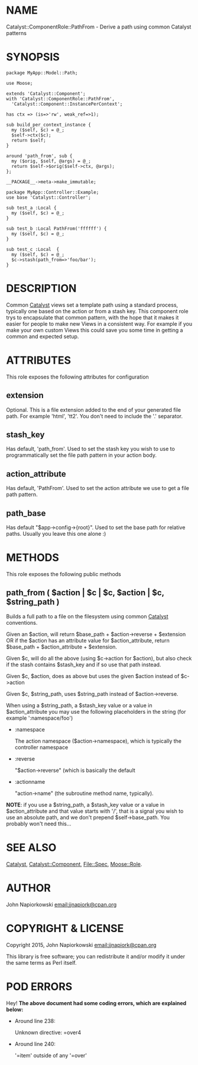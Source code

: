 # NAME

Catalyst::ComponentRole::PathFrom - Derive a path using common Catalyst patterns

# SYNOPSIS

    package MyApp::Model::Path;

    use Moose;

    extends 'Catalyst::Component';
    with 'Catalyst::ComponentRole::PathFrom',
      'Catalyst::Component::InstancePerContext';

    has ctx => (is=>'rw', weak_ref=>1);

    sub build_per_context_instance {
      my ($self, $c) = @_;
      $self->ctx($c);
      return $self;
    }

    around 'path_from', sub {
      my ($orig, $self, @args) = @_;
      return $self->$orig($self->ctx, @args);
    };

    __PACKAGE__->meta->make_immutable;

    package MyApp::Controller::Example;
    use base 'Catalyst::Controller';

    sub test_a :Local {
      my ($self, $c) = @_;
    }

    sub test_b :Local PathFrom('ffffff') {
      my ($self, $c) = @_;
    }

    sub test_c :Local  {
      my ($self, $c) = @_;
      $c->stash(path_from=>'foo/bar');
    }

# DESCRIPTION

Common [Catalyst](https://metacpan.org/pod/Catalyst) views set a template path using a standard process,
typically one based on the action or from a stash key.  This component
role trys to encapsulate that common pattern, with the hope that it makes
it easier for people to make new Views in a consistent way.  For example
if you make your own custom Views this could save you some time in getting
a common and expected setup.

# ATTRIBUTES

This role exposes the following attributes for configuration

## extension

Optional.  This is a file extension added to the end of your generated file
path.  For example 'html', 'tt2'.  You don't need to include the '.' separator.

## stash\_key

Has default, 'path\_from'.  Used to set the stash key you wish to use to
programmatically set the file path pattern in your action body.

## action\_attribute

Has default, 'PathFrom'.  Used to set the action attribute we use to get a file
path pattern.

## path\_base

Has default "$app->config->{root}".  Used to set the base path for relative
paths.  Usually you leave this one alone :)

# METHODS

This role exposes the following public methods

## path\_from ( $action | $c | $c, $action | $c, $string\_path )

Builds a full path to a file on the filesystem using common [Catalyst](https://metacpan.org/pod/Catalyst) conventions.

Given an $action, will return $base\_path + $action->reverse + $extension OR if
the $action has an attribute value for $action\_attribute, return $base\_path +
$action\_attribute + $extension.

Given $c, will do all the above (using $c->action for $action), but also check if
the stash contains $stash\_key and if so use that path instead.

Given $c, $action, does as above but uses the given $action instead of $c->action

Given $c, $string\_path, uses $string\_path instead of $action->reverse.

When using a $string\_path, a $stash\_key value or a value in $action\_attribute you
may use the following placeholders in the string (for example ':namespace/foo')

- :namespace

    The action namespace ($action->namespace), which is typically the controller
    namespace

- :reverse

    "$action->reverse" (which is basically the default

- :actionname

    "action->name" (the subroutine method name, typically).

**NOTE**: if you use a $string\_path, a $stash\_key value or a value in
$action\_attribute and that value starts with '/', that is a signal you wish to
use an absolute path, and we don't prepend $self->base\_path.  You probably
won't need this...

# SEE ALSO

[Catalyst](https://metacpan.org/pod/Catalyst), [Catalyst::Component](https://metacpan.org/pod/Catalyst::Component), [File::Spec](https://metacpan.org/pod/File::Spec), [Moose::Role](https://metacpan.org/pod/Moose::Role).

# AUTHOR

John Napiorkowski [email:jjnapiork@cpan.org](email:jjnapiork@cpan.org)

# COPYRIGHT & LICENSE

Copyright 2015, John Napiorkowski [email:jjnapiork@cpan.org](email:jjnapiork@cpan.org)

This library is free software; you can redistribute it and/or modify it under
the same terms as Perl itself.

# POD ERRORS

Hey! **The above document had some coding errors, which are explained below:**

- Around line 238:

    Unknown directive: =over4

- Around line 240:

    '=item' outside of any '=over'
